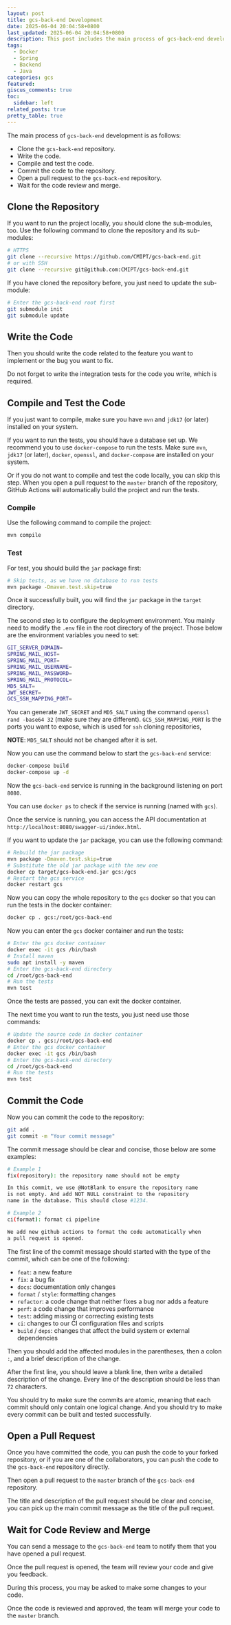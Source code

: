 ```yaml
---
layout: post
title: gcs-back-end Development
date: 2025-06-04 20:04:58+0800
last_updated: 2025-06-04 20:04:58+0800
description: This post includes the main process of gcs-back-end development.
tags:
  - Docker
  - Spring
  - Backend
  - Java
categories: gcs
featured:
giscus_comments: true
toc:
  sidebar: left
related_posts: true
pretty_table: true
---
```


The main process of `gcs-back-end` development is as follows:

* Clone the `gcs-back-end` repository.
* Write the code.
* Compile and test the code.
* Commit the code to the repository.
* Open a pull request to the `gcs-back-end` repository.
* Wait for the code review and merge.

## Clone the Repository

If you want to run the project locally, you should clone the sub-modules, too.
Use the following command to clone the repository and its sub-modules:

```bash
# HTTPS
git clone --recursive https://github.com/CMIPT/gcs-back-end.git
# or with SSH
git clone --recursive git@github.com:CMIPT/gcs-back-end.git
```

If you have cloned the repository before, you just need to update the sub-module:

```bash
# Enter the gcs-back-end root first
git submodule init
git submodule update
```

## Write the Code

Then you should write the code related to the feature you want to implement
or the bug you want to fix.

Do not forget to write the integration tests for the code you write, which is required.

## Compile and Test the Code

If you just want to compile, make sure you have `mvn` and `jdk17` (or later) installed on your system.

If you want to run the tests, you should have a database set up. We recommend you to
use `docker-compose` to run the tests. Make sure `mvn`, `jdk17` (or later), `docker`, `openssl`,
and `docker-compose` are installed on your system.

Or if you do not want to compile and test the code locally,
you can skip this step. When you open a pull request to the `master` branch of the repository,
GitHub Actions will automatically build the project and run the tests.

### Compile

Use the following command to compile the project:

```bash
mvn compile
```

### Test

For test, you should build the `jar` package first:

```bash
# Skip tests, as we have no database to run tests
mvn package -Dmaven.test.skip=true
```

Once it successfully built, you will find the `jar` package in the `target` directory.

The second step is to configure the deployment environment.
You mainly need to modify the `.env` file in the root directory of the project.
Those below are the environment variables you need to set:

```bash
GIT_SERVER_DOMAIN=
SPRING_MAIL_HOST=
SPRING_MAIL_PORT=
SPRING_MAIL_USERNAME=
SPRING_MAIL_PASSWORD=
SPRING_MAIL_PROTOCOL=
MD5_SALT=
JWT_SECRET=
GCS_SSH_MAPPING_PORT=
```

You can generate `JWT_SECRET` and `MD5_SALT` using the command `openssl rand -base64 32`
(make sure they are different).
`GCS_SSH_MAPPING_PORT` is the ports you want to expose,
which is used for `ssh` cloning repositories,

**NOTE**: `MD5_SALT` should not be changed after it is set.

Now you can use the command below to start the `gcs-back-end` service:

```bash
docker-compose build
docker-compose up -d
```

Now the `gcs-back-end` service is running in the background listening on port `8080`.

You can use `docker ps` to check if the service is running (named with `gcs`).

Once the service is running, you can access the API documentation at
`http://localhost:8080/swagger-ui/index.html`.

If you want to update the `jar` package, you can use the following command:

```bash
# Rebuild the jar package
mvn package -Dmaven.test.skip=true
# Substitute the old jar package with the new one
docker cp target/gcs-back-end.jar gcs:/gcs
# Restart the gcs service
docker restart gcs
```

Now you can copy the whole repository to the `gcs` docker
so that you can run the tests in the docker container:

```bash
docker cp . gcs:/root/gcs-back-end
```

Now you can enter the `gcs` docker container and run the tests:

```bash
# Enter the gcs docker container
docker exec -it gcs /bin/bash
# Install maven
sudo apt install -y maven
# Enter the gcs-back-end directory
cd /root/gcs-back-end
# Run the tests
mvn test
```

Once the tests are passed, you can exit the docker container.

The next time you want to run the tests, you just need use those commands:

```bash
# Update the source code in docker container
docker cp . gcs:/root/gcs-back-end
# Enter the gcs docker container
docker exec -it gcs /bin/bash
# Enter the gcs-back-end directory
cd /root/gcs-back-end
# Run the tests
mvn test
```

## Commit the Code

Now you can commit the code to the repository:

```bash
git add .
git commit -m "Your commit message"
```

The commit message should be clear and concise, those below are some examples:

```Bash
# Example 1
fix(repository): the repository name should not be empty

In this commit, we use @NotBlank to ensure the repository name
is not empty. And add NOT NULL constraint to the repository
name in the database. This should close #1234.

# Example 2
ci(format): format ci pipeline

We add new github actions to format the code automatically when
a pull request is opened.
```

The first line of the commit message should started with the type of the commit,
which can be one of the following:

* `feat`: a new feature
* `fix`: a bug fix
* `docs`: documentation only changes
* `format` / `style`: formatting changes
* `refactor`: a code change that neither fixes a bug nor adds a feature
* `perf`: a code change that improves performance
* `test`: adding missing or correcting existing tests
* `ci`: changes to our CI configuration files and scripts
* `build` / `deps`: changes that affect the build system or external dependencies

Then you should add the affected modules in the parentheses, then a colon `:`, and
a brief description of the change.

After the first line, you should leave a blank line,
then write a detailed description of the change. Every line of the description should
be less than `72` characters.

You should try to make sure the commits are atomic, meaning that each commit should
only contain one logical change. And you should try to make every commit can
be built and tested successfully.

## Open a Pull Request

Once you have committed the code, you can push the code to your forked repository, or if you are
one of the collaborators, you can push the code to the `gcs-back-end` repository directly.

Then open a pull request to the `master` branch of the `gcs-back-end` repository.

The title and description of the pull request should be clear and concise,
you can pick up the main commit message as the title of the pull request.

## Wait for Code Review and Merge

You can send a message to the `gcs-back-end` team to notify them that
you have opened a pull request.

Once the pull request is opened, the team will review your code and give you feedback.

During this process, you may be asked to make some changes to your code.

Once the code is reviewed and approved, the team will merge your code to the `master` branch.

